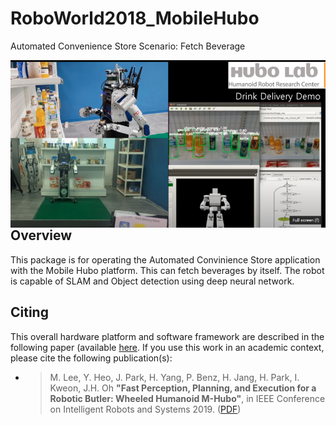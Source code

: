 # RoboWorld2018_MobileHubo
Automated Convenience Store Scenario: Fetch Beverage 

<a alt="Scenario video" href="https://youtu.be/xDmYLFKTHFk"><img src="/images/roboworld_scenario.png" align="left" width="700" ></a>

## Overview
This package is for operating the Automated Convinience Store application with the Mobile Hubo platform. This can fetch beverages by itself. The robot is capable of SLAM and Object detection using deep neural network. 


## Citing

This overall hardware platform and software framework are described in the following paper (available [here]((https://doi.org/10.1109/IROS40897.2019.8968064)). If you use this work in an academic context, please cite the following publication(s):

* > M. Lee, Y. Heo, J. Park, H. Yang, P. Benz, H. Jang, H. Park, I. Kweon, J.H. Oh
  > **"Fast Perception, Planning, and Execution for a Robotic Butler: Wheeled Humanoid M-Hubo"**,
  > in IEEE Conference on Intelligent Robots and Systems 2019. ([PDF](https://arxiv.org/abs/2001.00356))
